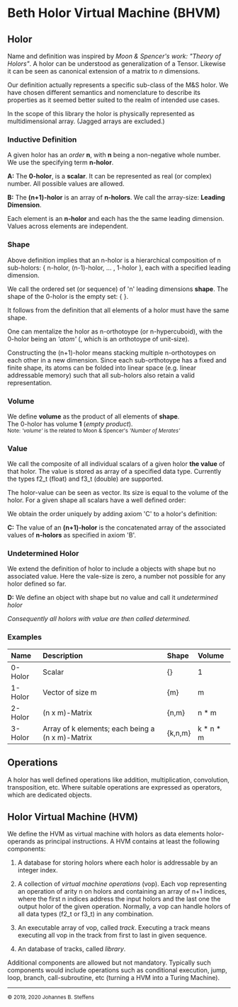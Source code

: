 # Beth Holor Virtual Machine (BHVM)

## Holor
Name and definition was inspired by *Moon & Spencer's work: "Theory of Holors"*. 
A holor can be understood as generalization of a Tensor. Likewise it can be seen
as canonical extension of a matrix to *n* dimensions. 

Our definition actually represents a specific sub-class of the M&S holor. We have chosen
different semantics and nomenclature to describe its properties as it seemed better
suited to the realm of intended use cases.

In the scope of this library the holor is physically represented as multidimensional array.
(Jagged arrays are excluded.)

### Inductive Definition
A given holor has an *order* **n**, with **n** being a non-negative whole number.
We use the specifying term **n-holor**.

**A:** The **0-holor**, is a **scalar**.
It can be represented as real (or complex) number.
All possible values are allowed.

**B:** The **(n+1)-holor** is an array of **n-holors**.
We call the array-size: **Leading Dimension**.

Each element is an **n-holor** and each has the the same leading dimension.
Values across elements are independent.

### Shape
Above definition implies that an n-holor is a hierarchical composition
of n sub-holors: { n-holor, (n-1)-holor, ... , 1-holor }, each with a specified
leading dimension. 

We call the ordered set (or sequence) of 'n' leading dimensions **shape**.
The shape of the 0-holor is the empty set: \{ \}.

It follows from the definition that all elements of a holor must have the same shape.

One can mentalize the holor as n-orthotoype (or n-hypercuboid), with the 0-holor
being an *'atom'* (, which is an orthotoype of unit-size).

Constructing the (n+1)-holor means stacking multiple n-orthotoypes on each other
in a new dimension. Since each sub-orthotoype has a fixed and finite shape,
its atoms can be folded into linear space
(e.g. linear addressable memory) such that all sub-holors also retain a valid
representation. 

### Volume
We define **volume** as the product of all elements of **shape**.
<br>The 0-holor has volume **1** (*empty product*).
<br><sub> Note: *'volume'* is the related to Moon & Spencer's *'Number of Merates'*</sub>

### Value
We call the composite of all individual scalars of a given holor **the value** of that holor.
The value is stored as array of a specified data type. Currently the types f2_t (float) and f3_t
(double) are supported.

The holor-value can be seen as vector. Its size is equal to the volume of the holor. For a given shape
all scalars have a well defined order:

We obtain the order uniquely by adding axiom 'C' to a holor's definition:

**C:** The value of an **(n+1)-holor** is the concatenated array of the associated values 
of **n-holors** as specified in axiom 'B'.

### Undetermined Holor
We extend the definition of holor to include a objects with shape but no associated value.
Here the vale-size is zero, a number not possible for any holor defined so far.

**D:** We define an object with shape but no value and call it _undetermined holor_

*Consequently all holors with value are then called _determined_.*

### Examples
|Name|Description|Shape|Volume|
|:---|:---|:---|:---|
|0-Holor|Scalar|\{\}|1|
|1-Holor|Vector of size m|\{m\}|m|
|2-Holor|(n x m)-Matrix|\{n,m\}|n * m|
|3-Holor|Array of k elements; each being a (n x m)-Matrix|\{k,n,m\}|k * n * m|

## Operations
A holor has well defined operations like addition, multiplication, convolution, transposition, etc.
Where suitable operations are expressed as operators, which are dedicated objects.

## Holor Virtual Machine (HVM)
We define the HVM as virtual machine with holors as data elements
holor-operands as principal instructions. A HVM contains at least the following components:

1. A database for storing holors where each holor is addressable by an integer index.

2. A collection of _virtual machine operations_ (vop). Each vop representing
an operation of arity n on holors and containing an array of n+1 indices, where the
first n indices address the input holors and the last one the output holor of the
given operation. Normally, a vop can handle holors of all data types (f2_t or f3_t)
in any combination.

3. An executable array of vop, called _track_. 
Executing a track means executing all vop in the track from first to last in given sequence.

4. An database of tracks, called _library_.

Additional components are allowed but not mandatory.
Typically such components would include operations such as conditional execution, jump, loop, 
branch, call-subroutine, etc (turning a HVM into a Turing Machine).

------
<sub>&copy; 2019, 2020 Johannes B. Steffens</sub>
